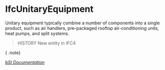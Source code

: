IfcUnitaryEquipment
===================
Unitary equipment typically combine a number of components into a single
product, such as air handlers, pre-packaged rooftop air-conditioning units,
heat pumps, and split systems.  
  
> HISTORY  New entity in IFC4  
  
{ .note}  
>  
[ _bSI
Documentation_](https://standards.buildingsmart.org/IFC/DEV/IFC4_2/FINAL/HTML/schema/ifchvacdomain/lexical/ifcunitaryequipment.htm)


